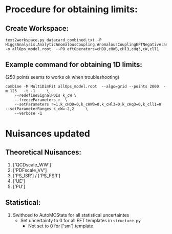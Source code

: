 # Procedure for obtaining limits:

## Create Workspace:
```
text2workspace.py datacard_combined.txt -P HiggsAnalysis.AnalyticAnomalousCoupling.AnomalousCouplingEFTNegative:analiticAnomalousCouplingEFTNegative  -o allOps_model.root  --PO eftOperators=cHDD,cHWB,cHl3,cHq3,cW,cll1
```

## Example command for obtaining 1D limits:
(250 points seems to works ok when troubleshooting)
```
combine -M MultiDimFit allOps_model.root  --algo=grid --points 2000  -m 125   -t -1     \
    --redefineSignalPOIs k_cW \
    --freezeParameters r  \
    --setParameters r=1,k_cHDD=0,k_cHWB=0,k_cHl3=0,k_cHq3=0,k_cll1=0    --setParameterRanges k_cW=-2,2     \
    --verbose -1
```

# Nuisances updated

## Theoretical Nuisances:
1. ['QCDscale\_WW']
2. ['PDFscale\_VV']
3. ['PS\_ISR'] / ['PS\_FSR']
4. ['UE']
5. ['PU']

## Statistical:
1. Swithced to AutoMCStats for all statistical uncertaintes
    - Set uncertainty to 0 for all EFT templates in `structure.py`
        - Not set to 0 for ['sm'] template
